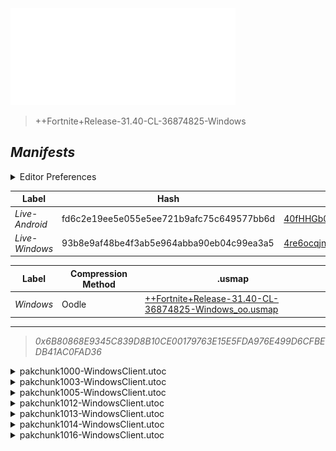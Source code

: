 <a href="#manifests">
  <img style="pointer-events: none" src="https://raw.githubusercontent.com/Tectors/fn-archive/master/.github/source/dependents/gen.31.40.svg" width="360" height="155"\>
</a>

 >  
  
  > ++Fortnite+Release-31.40-CL-36874825-Windows

## *Manifests*
<details>
  <summary>Editor Preferences</summary>

 > 
    ((Value="0x9EAD4F4554D3AD4EDE6A09CA03F20EE4662314F17A5DDDA65C3605ED8AE7BA65",Guid="083635DE237C87482DC022635E04BC7E"),(Value="0xDB20FB2F01BE83B4BCA4C9042E1C1C1D73BD67D976FB8529C18645ABF7C74AEC",Guid="1759015C47EAE151CF9C269B847F125A"),(Value="0x07FB92487742F08B1271C592DABB7C0A0D250631B7FA4F8D72EDA9FEAB41F354",Guid="2E8C63FEDFFE6B835126B6FF7CB47062"),(Value="0x741C4107E5180FF3E3B0FD8EB890D07656B5D9E9B3FF2D93A5869C9CE2A07432",Guid="97493B05A5BF87C5D621EBB9F9C93E41"),(Value="0x6EBED8BB66F2C305FAFE04E0B05EBEC8E82F6A0F769C71C1ACDCD29D062F325E",Guid="A1892DD6A665D23CFAD3173CAD32B65C"),(Value="0x49CFAF4FA18B80A5CF627A89743305FA225FDC60CCAB84B3E31D65C5F0FD074E",Guid="BE857852220784849F13E1F3B6448051"),(Value="0x716C3E03D71CD35C377B00976C683C2FB1023E7524EA4CBFFE35B4903BC4D41F",Guid="CB7BF49198C9D5695AC69EDCE2448EF6"))
</details>

| Label | Hash | Route |
| - | - | - |
| *Live-Android* | fd6c2e19ee5e055e5ee721b9afc75c649577bb6d | [40fHHGb0XTR0y4F2oUao99UjsihrKg](https://github.com/Tectors/fn-archive/blob/master/manifests/40fHHGb0XTR0y4F2oUao99UjsihrKg.manifest) |
| *Live-Windows* | 93b8e9af48be4f3ab5e964abba90eb04c99ea3a5 | [4re6ocqjn9AjcRjtC0Sz9SYYmq0I_Q](https://github.com/Tectors/fn-archive/blob/master/manifests/4re6ocqjn9AjcRjtC0Sz9SYYmq0I_Q.manifest) |


| Label | Compression Method | .usmap |
| - | - | - |
| *Windows* | Oodle | [++Fortnite+Release-31.40-CL-36874825-Windows_oo.usmap](https://github.com/Tectors/fn-archive/blob/master/manifests/mappings/++Fortnite+Release-31.40-CL-36874825-Windows_oo.usmap) |

---

> *0x6B80868E9345C839D8B10CE00179763E15E5FDA976E499D6CFBEDB41AC0FAD36*

<details>
  <summary>pakchunk1000-WindowsClient.utoc</summary>

 > 
    0x9EAD4F4554D3AD4EDE6A09CA03F20EE4662314F17A5DDDA65C3605ED8AE7BA65
    KEYCHAIN: 083635DE237C87482DC022635E04BC7E:nq1PRVTTrU7eagnKA/IO5GYjFPF6Xd2mXDYF7YrnumU=

  <img src="https://raw.githubusercontent.com/Tectors/fn-archive/master/.github/source/dependents/referred/Pickaxe_ShrimpStroll.svg" width="100"> <img src="https://raw.githubusercontent.com/Tectors/fn-archive/master/.github/source/dependents/referred/Pickaxe_CitrusSpoon.svg" width="100"> <img src="https://raw.githubusercontent.com/Tectors/fn-archive/master/.github/source/dependents/referred/EID_ShrimpStroll_NPC.svg" width="100"> <img src="https://raw.githubusercontent.com/Tectors/fn-archive/master/.github/source/dependents/referred/Character_ShrimpStroll.svg" width="100"> <img src="https://raw.githubusercontent.com/Tectors/fn-archive/master/.github/source/dependents/referred/Backpack_ShrimpStroll.svg" width="100"> 
</details>

<details>
  <summary>pakchunk1003-WindowsClient.utoc</summary>

 > 
    0xDB20FB2F01BE83B4BCA4C9042E1C1C1D73BD67D976FB8529C18645ABF7C74AEC
    KEYCHAIN: 1759015C47EAE151CF9C269B847F125A:2yD7LwG+g7S8pMkELhwcHXO9Z9l2+4UpwYZFq/fHSuw=

  <img src="https://raw.githubusercontent.com/Tectors/fn-archive/master/.github/source/dependents/referred/Wrap_WarmShade.svg" width="100"> <img src="https://raw.githubusercontent.com/Tectors/fn-archive/master/.github/source/dependents/referred/Pickaxe_WarmShadeWeasel.svg" width="100"> <img src="https://raw.githubusercontent.com/Tectors/fn-archive/master/.github/source/dependents/referred/Pickaxe_WarmShadeWagon.svg" width="100"> <img src="https://raw.githubusercontent.com/Tectors/fn-archive/master/.github/source/dependents/referred/EID_WarmShadeWagon.svg" width="100"> <img src="https://raw.githubusercontent.com/Tectors/fn-archive/master/.github/source/dependents/referred/EID_WarmShade.svg" width="100"> <img src="https://raw.githubusercontent.com/Tectors/fn-archive/master/.github/source/dependents/referred/Character_WarmShadeWeasel.svg" width="100"> <img src="https://raw.githubusercontent.com/Tectors/fn-archive/master/.github/source/dependents/referred/Character_WarmShadeWagon.svg" width="100"> <img src="https://raw.githubusercontent.com/Tectors/fn-archive/master/.github/source/dependents/referred/Backpack_WarmShadeWeasel.svg" width="100"> <img src="https://raw.githubusercontent.com/Tectors/fn-archive/master/.github/source/dependents/referred/Backpack_WarmShadeWagon.svg" width="100"> 
</details>

<details>
  <summary>pakchunk1005-WindowsClient.utoc</summary>

 > 
    0x07FB92487742F08B1271C592DABB7C0A0D250631B7FA4F8D72EDA9FEAB41F354
    KEYCHAIN: 2E8C63FEDFFE6B835126B6FF7CB47062:B/uSSHdC8IsSccWS2rt8Cg0lBjG3+k+Ncu2p/qtB81Q=

  </details>

<details>
  <summary>pakchunk1012-WindowsClient.utoc</summary>

 > 
    0x741C4107E5180FF3E3B0FD8EB890D07656B5D9E9B3FF2D93A5869C9CE2A07432
    KEYCHAIN: 97493B05A5BF87C5D621EBB9F9C93E41:dBxBB+UYD/PjsP2OuJDQdla12emz/y2TpYacnOKgdDI=

  <img src="https://raw.githubusercontent.com/Tectors/fn-archive/master/.github/source/dependents/referred/EID_Dimension.svg" width="100"> 
</details>

<details>
  <summary>pakchunk1013-WindowsClient.utoc</summary>

 > 
    0x6EBED8BB66F2C305FAFE04E0B05EBEC8E82F6A0F769C71C1ACDCD29D062F325E
    KEYCHAIN: A1892DD6A665D23CFAD3173CAD32B65C:br7Yu2bywwX6/gTgsF6+yOgvag92nHHBrNzSnQYvMl4=

  <img src="https://raw.githubusercontent.com/Tectors/fn-archive/master/.github/source/dependents/referred/Pickaxe_SoupGoal.svg" width="100"> <img src="https://raw.githubusercontent.com/Tectors/fn-archive/master/.github/source/dependents/referred/Pickaxe_DoughDisk.svg" width="100"> <img src="https://raw.githubusercontent.com/Tectors/fn-archive/master/.github/source/dependents/referred/Character_SoupGoal.svg" width="100"> <img src="https://raw.githubusercontent.com/Tectors/fn-archive/master/.github/source/dependents/referred/Character_DoughDisk.svg" width="100"> <img src="https://raw.githubusercontent.com/Tectors/fn-archive/master/.github/source/dependents/referred/Backpack_SoupGoal.svg" width="100"> <img src="https://raw.githubusercontent.com/Tectors/fn-archive/master/.github/source/dependents/referred/Backpack_DoughDisk.svg" width="100"> 
</details>

<details>
  <summary>pakchunk1014-WindowsClient.utoc</summary>

 > 
    0x49CFAF4FA18B80A5CF627A89743305FA225FDC60CCAB84B3E31D65C5F0FD074E
    KEYCHAIN: BE857852220784849F13E1F3B6448051:Sc+vT6GLgKXPYnqJdDMF+iJf3GDMq4Sz4x1lxfD9B04=

  <img src="https://raw.githubusercontent.com/Tectors/fn-archive/master/.github/source/dependents/referred/EID_Enchant_Sync.svg" width="100"> <img src="https://raw.githubusercontent.com/Tectors/fn-archive/master/.github/source/dependents/referred/EID_Enchant_Follower.svg" width="100"> <img src="https://raw.githubusercontent.com/Tectors/fn-archive/master/.github/source/dependents/referred/EID_Enchant.svg" width="100"> 
</details>

<details>
  <summary>pakchunk1016-WindowsClient.utoc</summary>

 > 
    0x716C3E03D71CD35C377B00976C683C2FB1023E7524EA4CBFFE35B4903BC4D41F
    KEYCHAIN: CB7BF49198C9D5695AC69EDCE2448EF6:cWw+A9cc01w3ewCXbGg8L7ECPnUk6ky//jW0kDvE1B8=

  <img src="https://raw.githubusercontent.com/Tectors/fn-archive/master/.github/source/dependents/referred/Wrap_CraneAnchor.svg" width="100"> <img src="https://raw.githubusercontent.com/Tectors/fn-archive/master/.github/source/dependents/referred/Pickaxe_CraneAnchor.svg" width="100"> <img src="https://raw.githubusercontent.com/Tectors/fn-archive/master/.github/source/dependents/referred/EID_CraneAnchor.svg" width="100"> <img src="https://raw.githubusercontent.com/Tectors/fn-archive/master/.github/source/dependents/referred/Character_CraneAnchor.svg" width="100"> <img src="https://raw.githubusercontent.com/Tectors/fn-archive/master/.github/source/dependents/referred/Backpack_CraneAnchor.svg" width="100"> 
</details>

